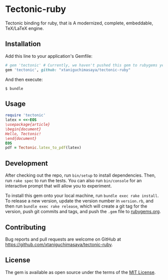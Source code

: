 # Tectonic-ruby

Tectonic binding for ruby, that is A modernized, complete, embeddable, TeX/LaTeX engine. 

## Installation

Add this line to your application's Gemfile:

```ruby
# gem 'tectonic' # Currently, we haven't pushed this gem to rubygems yet.
gem 'tectonic', github: "xtaniguchimasaya/tectonic-ruby"
```

And then execute:

    $ bundle

## Usage

```ruby
require 'tectonic'
latex = <<-EOS
\usepackage{article}
\begin{document}
Hello, Tectonic!
\end{document}
EOS
pdf = Tectonic.latex_to_pdf(latex)

```

## Development

After checking out the repo, run `bin/setup` to install dependencies. Then, run `rake spec` to run the tests. You can also run `bin/console` for an interactive prompt that will allow you to experiment.

To install this gem onto your local machine, run `bundle exec rake install`. To release a new version, update the version number in `version.rb`, and then run `bundle exec rake release`, which will create a git tag for the version, push git commits and tags, and push the `.gem` file to [rubygems.org](https://rubygems.org).

## Contributing

Bug reports and pull requests are welcome on GitHub at https://github.com/xtaniguchimasaya/tectonic-ruby.

## License

The gem is available as open source under the terms of the [MIT License](https://opensource.org/licenses/MIT).
